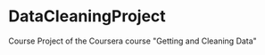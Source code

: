 DataCleaningProject
===================

Course Project of the Coursera course "Getting and Cleaning Data"
